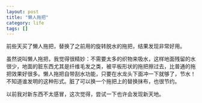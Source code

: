 ```yaml
---
layout: post
title: "懒人拖把"
category: life
tags: []
---
```


前些天买了懒人拖把，替换了之前用的旋转脱水的拖把，结果发现非常好用。

虽然说叫懒人拖把，我觉得很精妙：不需要太多的织物来吸水，这样地面残留的水很少，地面的脏东西尤其是纤维毛发之类，被平板形状的拖把擦过去，比普通的拖把效果好很多。懒人拖把自带刮水功能，只要在水龙头下面冲一下就够了，节水！不知道谁发明的这种形式。脏了可以换一个拖把上的替换抹布，也很节约。

以前我对新东西不太感冒，这次觉得，尝试一下也许会发现新天地。